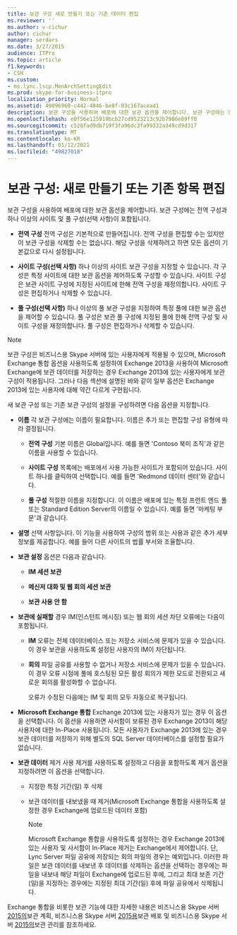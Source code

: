 ```yaml
---
title: 보관 구성 새로 만들기 또는 기존 데이터 편집
ms.reviewer: ''
ms.author: v-cichur
author: cichur
manager: serdars
ms.date: 3/27/2015
audience: ITPro
ms.topic: article
f1.keywords:
- CSH
ms.custom:
- ms.lync.lscp.MonArchSettingEdit
ms.prod: skype-for-business-itpro
localization_priority: Normal
ms.assetid: 49096960-c442-4846-be8f-03c167acea41
description: 보관 구성을 사용하여 배포에 대한 보관 옵션을 제어합니다. 보관 구성에는 전역 구성과 하나 이상의 사이트 및 풀 구성(선택 사항)이 포함됩니다.
ms.openlocfilehash: e0f56e125919bcb27cd9523213c92b7906e89ff0
ms.sourcegitcommit: c528fad9db719f3fa96dc3fa99332a349cd9d317
ms.translationtype: MT
ms.contentlocale: ko-KR
ms.lasthandoff: 01/12/2021
ms.locfileid: "49827018"
---
```

# <a name="archiving-configuration-create-new-or-edit-existing"></a>보관 구성: 새로 만들기 또는 기존 항목 편집
 
보관 구성을 사용하여 배포에 대한 보관 옵션을 제어합니다. 보관 구성에는 전역 구성과 하나 이상의 사이트 및 풀 구성(선택 사항)이 포함됩니다.
  
- **전역 구성** 전역 구성은 기본적으로 만들어집니다. 전역 구성을 편집할 수는 있지만 이 보관 구성을 삭제할 수는 없습니다. 해당 구성을 삭제하려고 하면 모든 옵션이 기본값으로 다시 설정됩니다.
    
- **사이트 구성(선택 사항)** 하나 이상의 사이트 보관 구성을 지정할 수 있습니다. 각 구성은 특정 사이트에 대한 보관 옵션을 제어하도록 구성할 수 있습니다. 사이트 구성은 보관 사이트 구성에 지정된 사이트에 한해 전역 구성을 재정의합니다. 사이트 구성은 편집하거나 삭제할 수 있습니다.
    
- **풀 구성(선택 사항)** 하나 이상의 풀 보관 구성을 지정하여 특정 풀에 대한 보관 옵션을 제어할 수 있습니다. 풀 구성은 보관 풀 구성에 지정된 풀에 한해 전역 구성 및 사이트 구성을 재정의합니다. 풀 구성은 편집하거나 삭제할 수 있습니다.
    
> [!NOTE]
> 보관 구성은 비즈니스용 Skype 서버에 있는 사용자에게 적용될 수 있으며, Microsoft Exchange 통합 옵션을 사용하도록 설정하여 Exchange 2013을 사용하여 Microsoft Exchange에 보관 데이터를 저장하는 경우 Exchange 2013에 있는 사용자에게 보관 구성이 적용됩니다. 그러나 다음 섹션에 설명된 바와 같이 일부 옵션은 Exchange 2013에 있는 사용자에 대해 약간 다르게 구현됩니다. 
  
새 보관 구성 또는 기존 보관 구성의 설정을 구성하려면 다음 옵션을 지정합니다.
- **이름** 각 보관 구성에는 이름이 필요합니다. 이름은 추가 또는 편집할 구성 유형에 따라 결정됩니다.
    
  - **전역 구성** 기본 이름은 Global입니다. 예를 들면 'Contoso 북미 조직'과 같은 이름을 사용할 수 있습니다.
    
  - **사이트 구성** 목록에는 배포에서 사용 가능한 사이트가 포함되어 있습니다. 사이트 하나를 클릭하여 선택합니다. 예를 들면 'Redmond 데이터 센터'와 같습니다.
    
  - **풀 구성** 적절한 이름을 지정합니다. 이 이름은 배포에 있는 특정 프런트 엔드 풀 또는 Standard Edition Server의 이름일 수 있습니다. 예를 들면 '마케팅 부문'과 같습니다.
    
- **설명** 선택 사항입니다. 이 기능을 사용하여 구성의 범위 또는 사용과 같은 추가 세부 정보를 제공합니다. 예를 들어 다른 사이트의 법률 부서와 조율합니다.
    
- **보관 설정** 옵션은 다음과 같습니다.
    
  - **IM 세션 보관**
    
  - **메신저 대화 및 웹 회의 세션 보관**
    
  - **보관 사용 안 함**
    
- **보관에 실패할** 경우 IM(인스턴트 메시징) 또는 웹 회의 세션 차단 오류에는 다음이 포함됩니다.
    
  - **IM** 오류는 전체 데이터베이스 또는 저장소 서비스에 문제가 있을 수 있습니다. 이 경우 보관을 사용하도록 설정된 사용자의 IM이 차단됩니다.
    
  - **회의** 파일 공유를 사용할 수 없거나 저장소 서비스에 문제가 있을 수 있습니다. 이 경우 오류 시점에 풀에 호스팅된 모든 활성 회의가 제한 모드로 전환되고 새로운 회의를 활성화할 수 없습니다.
    
    오류가 수정된 다음에는 IM 및 회의 모두 자동으로 복구됩니다.
    
- **Microsoft Exchange 통합** Exchange 2013에 있는 사용자가 있는 경우 이 옵션을 선택합니다. 이 옵션을 사용하면 사서함이 보류된 경우 Exchange 2013이 해당 사용자에 대한 In-Place 사용됩니다. 모든 사용자가 Exchange 2013에 있는 경우 보관 데이터를 저장하기 위해 별도의 SQL Server 데이터베이스를 설정할 필요가 없습니다.
    
- **보관 데이터** 제거 사용 제거를 사용하도록 설정하고 다음을 포함하도록 제거 옵션을 지정하려면 이 옵션을 선택합니다.
    
  - 지정한 특정 기간(일) 후 삭제
    
  - 보관 데이터를 내보냈을 때 제거(Microsoft Exchange 통합을 사용하도록 설정한 경우 Exchange에 업로드된 데이터 포함)
    
    > [!NOTE]
    > Microsoft Exchange 통합을 사용하도록 설정하는 경우 Exchange 2013에 있는 사용자 및 사서함이 In-Place 제거는 Exchange에서 제어합니다. 단, Lync Server 파일 공유에 저장되는 회의 파일의 경우는 예외입니다. 이러한 파일은 보관 데이터를 내보낸 후 데이터를 삭제하는 옵션을 선택하는 경우에는 파일을 내보내 해당 파일이 Exchange에 업로드된 후에, 그리고 최대 보존 기간(일)을 지정하는 경우에는 지정된 최대 기간(일) 후에 파일 공유에서 삭제됩니다. 
  
Exchange 통합을 비롯한 보관 기능에 대한 자세한 내용은 비즈니스용 Skype 서버 [2015의](../../plan-your-deployment/archiving/archiving.md)보관 계획, 비즈니스용 Skype 서버 [2015용](../../deploy/deploy-archiving/deploy-archiving.md)보관 배포 및 비즈니스용 Skype 서버 [2015의](../../manage/archiving/archiving.md)보관 관리를 참조하세요.

